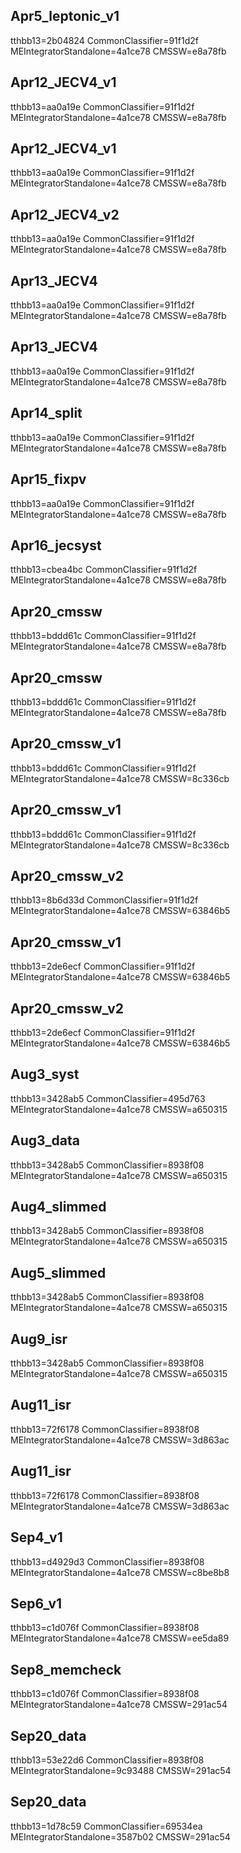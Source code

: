 

Apr5_leptonic_v1
-------------
tthbb13=2b04824
CommonClassifier=91f1d2f
MEIntegratorStandalone=4a1ce78
CMSSW=e8a78fb


Apr12_JECV4_v1
-------------
tthbb13=aa0a19e
CommonClassifier=91f1d2f
MEIntegratorStandalone=4a1ce78
CMSSW=e8a78fb


Apr12_JECV4_v1
-------------
tthbb13=aa0a19e
CommonClassifier=91f1d2f
MEIntegratorStandalone=4a1ce78
CMSSW=e8a78fb


Apr12_JECV4_v2
-------------
tthbb13=aa0a19e
CommonClassifier=91f1d2f
MEIntegratorStandalone=4a1ce78
CMSSW=e8a78fb


Apr13_JECV4
-------------
tthbb13=aa0a19e
CommonClassifier=91f1d2f
MEIntegratorStandalone=4a1ce78
CMSSW=e8a78fb


Apr13_JECV4
-------------
tthbb13=aa0a19e
CommonClassifier=91f1d2f
MEIntegratorStandalone=4a1ce78
CMSSW=e8a78fb


Apr14_split
-------------
tthbb13=aa0a19e
CommonClassifier=91f1d2f
MEIntegratorStandalone=4a1ce78
CMSSW=e8a78fb


Apr15_fixpv
-------------
tthbb13=aa0a19e
CommonClassifier=91f1d2f
MEIntegratorStandalone=4a1ce78
CMSSW=e8a78fb


Apr16_jecsyst
-------------
tthbb13=cbea4bc
CommonClassifier=91f1d2f
MEIntegratorStandalone=4a1ce78
CMSSW=e8a78fb


Apr20_cmssw
-------------
tthbb13=bddd61c
CommonClassifier=91f1d2f
MEIntegratorStandalone=4a1ce78
CMSSW=e8a78fb


Apr20_cmssw
-------------
tthbb13=bddd61c
CommonClassifier=91f1d2f
MEIntegratorStandalone=4a1ce78
CMSSW=e8a78fb


Apr20_cmssw_v1
-------------
tthbb13=bddd61c
CommonClassifier=91f1d2f
MEIntegratorStandalone=4a1ce78
CMSSW=8c336cb


Apr20_cmssw_v1
-------------
tthbb13=bddd61c
CommonClassifier=91f1d2f
MEIntegratorStandalone=4a1ce78
CMSSW=8c336cb


Apr20_cmssw_v2
-------------
tthbb13=8b6d33d
CommonClassifier=91f1d2f
MEIntegratorStandalone=4a1ce78
CMSSW=63846b5


Apr20_cmssw_v1
-------------
tthbb13=2de6ecf
CommonClassifier=91f1d2f
MEIntegratorStandalone=4a1ce78
CMSSW=63846b5


Apr20_cmssw_v2
-------------
tthbb13=2de6ecf
CommonClassifier=91f1d2f
MEIntegratorStandalone=4a1ce78
CMSSW=63846b5


Aug3_syst
-------------
tthbb13=3428ab5
CommonClassifier=495d763
MEIntegratorStandalone=4a1ce78
CMSSW=a650315


Aug3_data
-------------
tthbb13=3428ab5
CommonClassifier=8938f08
MEIntegratorStandalone=4a1ce78
CMSSW=a650315


Aug4_slimmed
-------------
tthbb13=3428ab5
CommonClassifier=8938f08
MEIntegratorStandalone=4a1ce78
CMSSW=a650315


Aug5_slimmed
-------------
tthbb13=3428ab5
CommonClassifier=8938f08
MEIntegratorStandalone=4a1ce78
CMSSW=a650315


Aug9_isr
-------------
tthbb13=3428ab5
CommonClassifier=8938f08
MEIntegratorStandalone=4a1ce78
CMSSW=a650315


Aug11_isr
-------------
tthbb13=72f6178
CommonClassifier=8938f08
MEIntegratorStandalone=4a1ce78
CMSSW=3d863ac


Aug11_isr
-------------
tthbb13=72f6178
CommonClassifier=8938f08
MEIntegratorStandalone=4a1ce78
CMSSW=3d863ac


Sep4_v1
-------------
tthbb13=d4929d3
CommonClassifier=8938f08
MEIntegratorStandalone=4a1ce78
CMSSW=c8be8b8


Sep6_v1
-------------
tthbb13=c1d076f
CommonClassifier=8938f08
MEIntegratorStandalone=4a1ce78
CMSSW=ee5da89


Sep8_memcheck
-------------
tthbb13=c1d076f
CommonClassifier=8938f08
MEIntegratorStandalone=4a1ce78
CMSSW=291ac54


Sep20_data
-------------
tthbb13=53e22d6
CommonClassifier=8938f08
MEIntegratorStandalone=9c93488
CMSSW=291ac54


Sep20_data
-------------
tthbb13=1d78c59
CommonClassifier=69534ea
MEIntegratorStandalone=3587b02
CMSSW=291ac54
